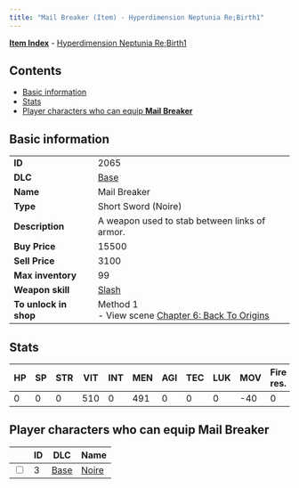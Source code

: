 ```yaml
---
title: "Mail Breaker (Item) - Hyperdimension Neptunia Re;Birth1"
---
```


[**Item Index**](/neptunia/rb1/item/index.html) - [Hyperdimension Neptunia Re;Birth1](/neptunia/rb1)

## Contents

- [Basic information](#basic-information)
- [Stats](#stats)
- [Player characters who can equip **Mail Breaker**](#player-characters-who-can-equip-mail-breaker)

## Basic information

|   |   |
| -- | -- |
| **ID** | 2065 |
| **DLC** | [Base](/neptunia/rb1/dlc/1-base.html) |
| **Name** | Mail Breaker |
| **Type** | Short Sword (Noire) |
| **Description** | A weapon used to stab between links of armor. |
| **Buy Price** | 15500 |
| **Sell Price** | 3100 |
| **Max inventory** | 99 |
| **Weapon skill** | [Slash](/neptunia/rb1/skill/1-402-slash.html) |
| **To unlock in shop** | Method 1<br />- View scene [Chapter 6: Back To Origins](/neptunia/rb1/scene/1-607-chapter-6-back-to-origins.html) |

## Stats

| HP | SP | STR | VIT | INT | MEN | AGI | TEC | LUK | MOV | Fire res. | Ice res. | Wind res. | Lightning res. |
| -- | -- | --- | --- | --- | --- | --- | --- | --- | --- | --------- | -------- | --------- | -------------- |
| 0 | 0 | 0 | 510 | 0 | 491 | 0 | 0 | 0 | -40 | 0 | 0 | 0 | 0 |

## Player characters who can equip **Mail Breaker**

|    | ID | DLC | Name |
| -- | -- | --- | ---- |
| <input type="checkbox" id="rb1-player-1-3" class="trackbox" /> | 3 | [Base](/neptunia/rb1/dlc/1-base.html) | [Noire](/neptunia/rb1/player/1-3-noire.html) |